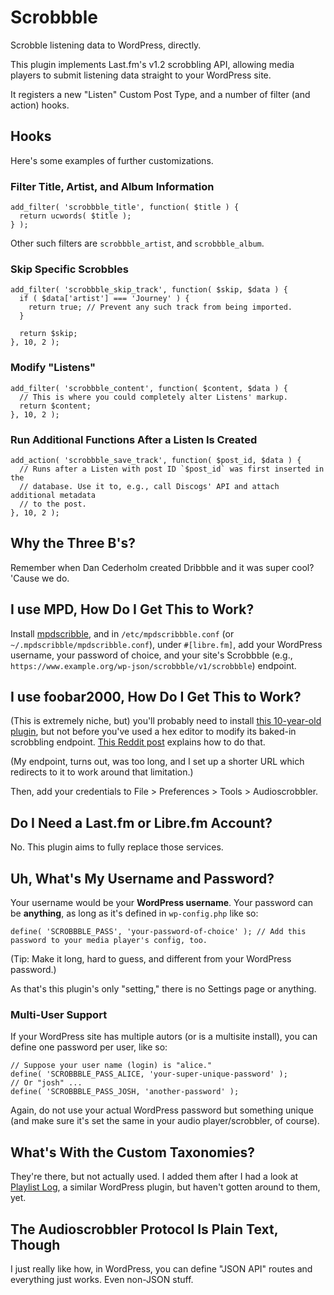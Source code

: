 # Scrobbble
Scrobble listening data to WordPress, directly.

This plugin implements Last.fm's v1.2 scrobbling API, allowing media players to submit listening data straight to your WordPress site.

It registers a new "Listen" Custom Post Type, and a number of filter (and action) hooks.

## Hooks
Here's some examples of further customizations.

### Filter Title, Artist, and Album Information
```
add_filter( 'scrobbble_title', function( $title ) {
  return ucwords( $title );
} );
```
Other such filters are `scrobbble_artist`, and `scrobbble_album`.

### Skip Specific Scrobbles
```
add_filter( 'scrobbble_skip_track', function( $skip, $data ) {
  if ( $data['artist'] === 'Journey' ) {
    return true; // Prevent any such track from being imported.
  }

  return $skip;
}, 10, 2 );
```

### Modify "Listens"
```
add_filter( 'scrobbble_content', function( $content, $data ) {
  // This is where you could completely alter Listens' markup.
  return $content;
}, 10, 2 );
```

### Run Additional Functions After a Listen Is Created
```
add_action( 'scrobbble_save_track', function( $post_id, $data ) {
  // Runs after a Listen with post ID `$post_id` was first inserted in the
  // database. Use it to, e.g., call Discogs' API and attach additional metadata
  // to the post.
}, 10, 2 );
```

## Why the Three B's?
Remember when Dan Cederholm created Dribbble and it was super cool? 'Cause we do.

## I use MPD, How Do I Get This to Work?
Install [mpdscribble](https://www.musicpd.org/clients/mpdscribble/), and in `/etc/mpdscribbble.conf` (or `~/.mpdscribble/mpdscribble.conf`), under `#[libre.fm]`, add your WordPress username, your password of choice, and your site's Scrobbble (e.g., `https://www.example.org/wp-json/scrobbble/v1/scrobbble`) endpoint.

## I use foobar2000, How Do I Get This to Work?
(This is extremely niche, but) you'll probably need to install [this 10-year-old plugin](https://www.foobar2000.org/components/view/foo_audioscrobbler), but not before you've used a hex editor to modify its baked-in scrobbling endpoint. [This Reddit post](https://web.archive.org/web/20180522184216/https://www.reddit.com/r/foobar2000/comments/3zaiy6/guide_to_librefm_scrobbling_lastfm_backup_to/) explains how to do that.

(My endpoint, turns out, was too long, and I set up a shorter URL which redirects to it to work around that limitation.)

Then, add your credentials to File > Preferences > Tools > Audioscrobbler.

## Do I Need a Last.fm or Libre.fm Account?
No. This plugin aims to fully replace those services.

## Uh, What's My Username and Password?
Your username would be your **WordPress username**. Your password can be **anything**, as long as it's defined in `wp-config.php` like so:
```
define( 'SCROBBBLE_PASS', 'your-password-of-choice' ); // Add this password to your media player's config, too.
```
(Tip: Make it long, hard to guess, and different from your WordPress password.)

As that's this plugin's only "setting," there is no Settings page or anything.

### Multi-User Support
If your WordPress site has multiple autors (or is a multisite install), you can define one password per user, like so:
```
// Suppose your user name (login) is "alice."
define( 'SCROBBBLE_PASS_ALICE, 'your-super-unique-password' );
// Or "josh" ...
define( 'SCROBBBLE_PASS_JOSH, 'another-password' );
```
Again, do not use your actual WordPress password but something unique (and make sure it's set the same in your audio player/scrobbler, of course).

## What's With the Custom Taxonomies?
They're there, but not actually used. I added them after I had a look at [Playlist Log](https://wordpress.org/plugins/playlistlog/), a similar WordPress plugin, but haven't gotten around to them, yet.

## The Audioscrobbler Protocol Is Plain Text, Though
I just really like how, in WordPress, you can define "JSON API" routes and everything just works. Even non-JSON stuff.
